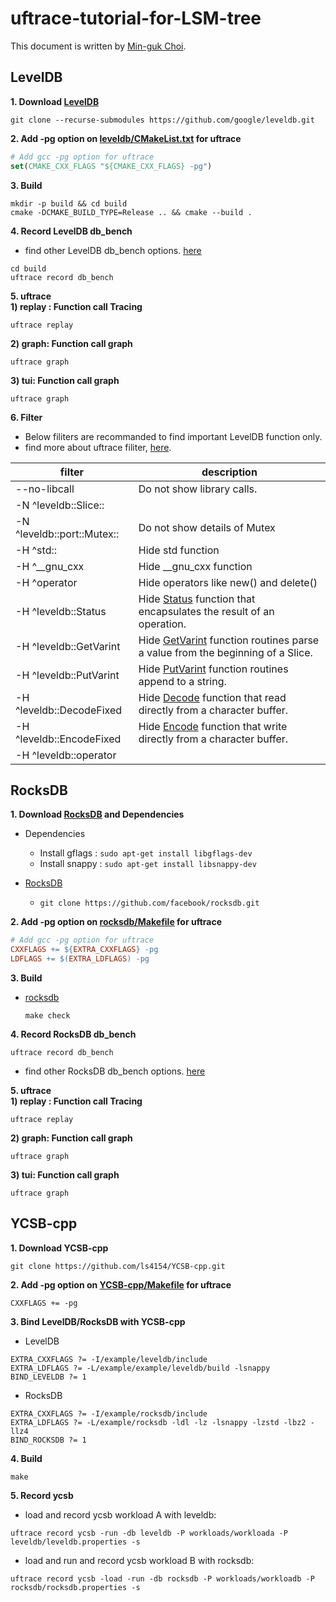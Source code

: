 # uftrace-tutorial-for-LSM-tree

This document is written by [Min-guk Choi](https://github.com/korea-choi).

## LevelDB
**1. Download [LevelDB](https://github.com/google/leveldb)**  
```
git clone --recurse-submodules https://github.com/google/leveldb.git
```

**2. Add -pg option on [leveldb/CMakeList.txt](https://github.com/google/leveldb/blob/main/CMakeLists.txt) for uftrace**  
``` cmake
# Add gcc -pg option for uftrace
set(CMAKE_CXX_FLAGS "${CMAKE_CXX_FLAGS} -pg")
```

**3. Build**
  ```
  mkdir -p build && cd build
  cmake -DCMAKE_BUILD_TYPE=Release .. && cmake --build .
  ```

**4. Record LevelDB db_bench**
  - find other LevelDB db_bench options. [here](https://github.com/google/leveldb/blob/main/benchmarks/db_bench.cc)
  ```
  cd build
  uftrace record db_bench
  ```

**5. uftrace**  
**1) replay : Function call Tracing**  
```
uftrace replay
```

**2) graph: Function call graph**  
```
uftrace graph
```

**3) tui: Function call graph**  
```
uftrace graph
```
**6. Filter**  
  - Below filiters are recommanded to find important LevelDB function only.  
  - find more about uftrace filiter, [here](https://github.com/namhyung/uftrace/wiki/Filters).  

|filter|description|
|---|---|
|--no-libcall|Do not show library calls.|
|-N ^leveldb::Slice::||
|-N ^leveldb::port::Mutex::|Do not show details of Mutex|
|-H ^std::|Hide std function |
|-H ^__gnu_cxx|Hide __gnu_cxx function|
|-H ^operator|Hide operators like new() and delete()|
|-H ^leveldb::Status|Hide [Status](https://github.com/google/leveldb/blob/main/include/leveldb/status.h) function that encapsulates the result of an operation.|
|-H ^leveldb::GetVarint|Hide [GetVarint](https://github.com/google/leveldb/blob/main/util/coding.h) function routines parse a value from the beginning of a Slice.|
|-H ^leveldb::PutVarint|Hide [PutVarint](https://github.com/google/leveldb/blob/main/util/coding.h) function routines append to a string.|
|-H ^leveldb::DecodeFixed|Hide [Decode](https://github.com/google/leveldb/blob/main/util/coding.h) function that read directly from a character buffer.|
|-H ^leveldb::EncodeFixed|Hide [Encode](https://github.com/google/leveldb/blob/main/util/coding.h) function that write directly from a character buffer.|
|-H ^leveldb::operator||


## RocksDB
**1. Download [RocksDB](https://github.com/facebook/rocksdb/blob/main/INSTALL.md) and Dependencies**
* Dependencies
  - Install gflags : `sudo apt-get install libgflags-dev`
  - Install snappy : `sudo apt-get install libsnappy-dev`

* [RocksDB](https://github.com/facebook/rocksdb/blob/main/INSTALL.md)  
  - `git clone https://github.com/facebook/rocksdb.git`

**2. Add -pg option on [rocksdb/Makefile](https://github.com/facebook/rocksdb/blob/main/CMakeLists.txt) for uftrace**
  ``` Makefile
  # Add gcc -pg option for uftrace
  CXXFLAGS += ${EXTRA_CXXFLAGS} -pg
  LDFLAGS += $(EXTRA_LDFLAGS) -pg
  ```

**3. Build**
* [rocksdb](https://github.com/facebook/rocksdb/blob/main/INSTALL.md)
  ```
  make check
  ```

**4. Record RocksDB db_bench**
  ```
  uftrace record db_bench
  ```
  - find other RocksDB db_bench options. [here](https://github.com/facebook/rocksdb/wiki/Benchmarking-tools)

**5. uftrace**  
**1) replay : Function call Tracing**  
```
uftrace replay
```

**2) graph: Function call graph**  
```
uftrace graph
```

**3) tui: Function call graph**  
```
uftrace graph
```
## YCSB-cpp
**1. Download YCSB-cpp**
```
git clone https://github.com/ls4154/YCSB-cpp.git
```

**2. Add -pg option on [YCSB-cpp/Makefile](https://github.com/ls4154/YCSB-cpp/blob/master/Makefile) for uftrace**
```Make
CXXFLAGS += -pg
```

**3. Bind LevelDB/RocksDB with YCSB-cpp**
* LevelDB
```Make
EXTRA_CXXFLAGS ?= -I/example/leveldb/include
EXTRA_LDFLAGS ?= -L/example/example/leveldb/build -lsnappy
BIND_LEVELDB ?= 1
```
* RocksDB
```Make
EXTRA_CXXFLAGS ?= -I/example/rocksdb/include
EXTRA_LDFLAGS ?= -L/example/rocksdb -ldl -lz -lsnappy -lzstd -lbz2 -llz4
BIND_ROCKSDB ?= 1
```

**4. Build**
```
make
```

**5. Record ycsb**
- load and record ycsb workload A with leveldb:
```
uftrace record ycsb -run -db leveldb -P workloads/workloada -P leveldb/leveldb.properties -s
```
- load and run and record ycsb workload B with rocksdb:
```
uftrace record ycsb -load -run -db rocksdb -P workloads/workloadb -P rocksdb/rocksdb.properties -s
```



